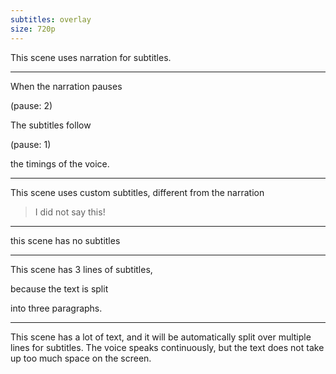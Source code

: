 ```yaml
---
subtitles: overlay
size: 720p
---
```


This scene uses narration for subtitles.

---

When the narration pauses

(pause: 2)

The subtitles follow

(pause: 1)

the timings of the voice.

---

This scene uses custom subtitles, different from the narration

> I did not say this!


---

this scene has no subtitles

>


---

This scene has 3 lines of subtitles,

because the text is split 

into three paragraphs.

---

This scene has a lot of text, and it will be automatically split over multiple lines for subtitles. The voice speaks continuously, but the text does not take up too much space on the screen. 



